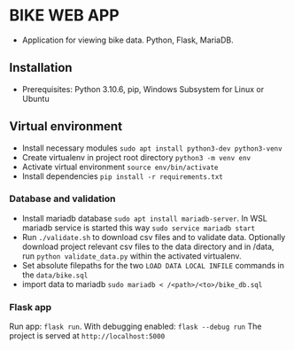 # BIKE WEB APP

- Application for viewing bike data. Python, Flask, MariaDB.

## Installation

- Prerequisites: Python 3.10.6, pip, Windows Subsystem for Linux or Ubuntu

## Virtual environment

- Install necessary modules `sudo apt install python3-dev python3-venv`
- Create virtualenv in project root directory `python3 -m venv env`
- Activate virtual environment `source env/bin/activate`
- Install dependencies `pip install -r requirements.txt`

### Database and validation

- Install mariadb database `sudo apt install mariadb-server`. In WSL mariadb service is started this way `sudo service mariadb start`
- Run `./validate.sh` to download csv files and to validate data. Optionally download project relevant csv files to the data directory and in /data, run `python validate_data.py` within the activated virtualenv.
- Set absolute filepaths for the two `LOAD DATA LOCAL INFILE` commands in the `data/bike.sql`
- import data to mariadb `sudo mariadb < /<path>/<to>/bike_db.sql`

### Flask app

<!-- Set environment variable for Flask in the shell: `export FLASK_APP=run.py`. Optionally `export FLASK_DEBUG=1` to run app in development mode. -->
Run app: `flask run`. With debugging enabled: `flask --debug run` The project is served at `http://localhost:5000`
